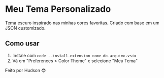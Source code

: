 # Meu Tema Personalizado

Tema escuro inspirado nas minhas cores favoritas. Criado com base em um JSON customizado.

## Como usar

1. Instale com `code --install-extension nome-do-arquivo.vsix`
2. Vá em "Preferences > Color Theme" e selecione "Meu Tema"

Feito por Hudson 😎
